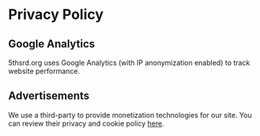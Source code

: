 # Privacy Policy
## Google Analytics

5thsrd.org uses Google Analytics (with IP anonymization enabled) to track website performance.

## Advertisements

We use a third-party to provide monetization technologies for our site. You can review their privacy and cookie policy [here](https://www.snigel.com/privacy-policy/).

